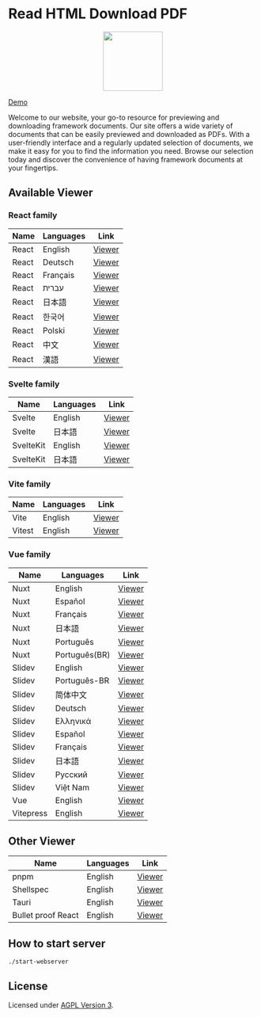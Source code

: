 # Read HTML Download PDF

<p align="center">
<a href="https://github.com/sponsors/shinokada"><img src="https://img.shields.io/static/v1?label=Sponsor&message=%E2%9D%A4&logo=GitHub&color=%23fe8e86" width="120"></a>
</p>

[Demo](https://read-and-download-docs.vercel.app/)

Welcome to our website, your go-to resource for previewing and downloading framework documents. Our site offers a wide variety of documents that can be easily previewed and downloaded as PDFs. With a user-friendly interface and a regularly updated selection of documents, we make it easy for you to find the information you need. Browse our selection today and discover the convenience of having framework documents at your fingertips.

## Available Viewer

### React family

| Name | Languages | Link |
|--|---|--|
|React| English |[Viewer](https://read-html-download-pdf.vercel.app/#src=/docs/frameworks/react/en/index.html) |
|React | Deutsch |[Viewer](https://read-html-download-pdf.vercel.app/#src=/docs/frameworks/react/de/index.html) |
| React| Français|[Viewer](https://read-html-download-pdf.vercel.app/#src=/docs/frameworks/react/fr/index.html) |
| React| עברית| [Viewer](https://read-html-download-pdf.vercel.app/#src=/docs/frameworks/react/he/index.html)|
| React|  日本語| [Viewer](https://read-html-download-pdf.vercel.app/#src=/docs/frameworks/react/ja/index.html)|
|React | 한국어 | [Viewer](https://read-html-download-pdf.vercel.app/#src=/docs/frameworks/react/ko/index.html)|
|React | Polski| [Viewer](https://read-html-download-pdf.vercel.app/#src=/docs/frameworks/react/pl/index.html)|
| React| 中文 |[Viewer](https://read-html-download-pdf.vercel.app/#src=/docs/frameworks/react/zh-hans/index.html) |
| React| 漢語| [Viewer](https://read-html-download-pdf.vercel.app/#src=/docs/frameworks/react/zh-hant/index.html)|


### Svelte family

| Name | Languages | Link |
|--|---|--|
|Svelte| English |[Viewer](https://read-html-download-pdf.vercel.app/#src=/docs/frameworks/svelte/en/index.html)|
|Svelte| 日本語 |[Viewer](https://read-html-download-pdf.vercel.app/#src=/docs/frameworks/svelte/ja/index.html)|
| SvelteKit| English | [Viewer](https://read-html-download-pdf.vercel.app/#src=/docs/frameworks/sveltekit/en/index.html)|
| SvelteKit| 日本語 | [Viewer](https://read-html-download-pdf.vercel.app/#src=/docs/frameworks/sveltekit/ja/index.html)|

### Vite family

| Name | Languages | Link |
|--|---|--|
| Vite | English | [Viewer](https://read-html-download-pdf.vercel.app/#src=/docs/frameworks/vite/en/guide/index.html)|
| Vitest| English | [Viewer](https://read-html-download-pdf.vercel.app/#src=/docs/frameworks/vitest/en/index.html)|

### Vue family

| Name | Languages | Link |
|--|---|--|
| Nuxt | English| [Viewer](https://read-html-download-pdf.vercel.app/#src=/docs/frameworks/nuxt/en/index.html)|
| Nuxt | Español | [Viewer](https://read-html-download-pdf.vercel.app/#src=/docs/frameworks/nuxt/es/index.html)|
| Nuxt | Français| [Viewer](https://read-html-download-pdf.vercel.app/#src=/docs/frameworks/nuxt/fr/index.html)|
| Nuxt | 日本語 | [Viewer](https://read-html-download-pdf.vercel.app/#src=/docs/frameworks/nuxt/ja/index.html)|
| Nuxt | Português | [Viewer](https://read-html-download-pdf.vercel.app/#src=/docs/frameworks/nuxt/pt/index.html)|
| Nuxt | Português(BR)| [Viewer](https://read-html-download-pdf.vercel.app/#src=/docs/frameworks/nuxt/pt-br/index.html)|
|Slidev| English |[Viewer](https://read-html-download-pdf.vercel.app/#src=/docs/frameworks/slidev/en/index.html)|
|Slidev | Português-BR| [Viewer](https://read-html-download-pdf.vercel.app/#src=/docs/frameworks/slidev/br/index.html)|
|Slidev | 简体中文 | [Viewer](https://read-html-download-pdf.vercel.app/#src=/docs/frameworks/slidev/cn/index.html)|
|Slidev | Deutsch |[Viewer](https://read-html-download-pdf.vercel.app/#src=/docs/frameworks/slidev/de/index.html) |
|Slidev | Ελληνικά | [Viewer](https://read-html-download-pdf.vercel.app/#src=/docs/frameworks/slidev/el/index.html)|
|Slidev | Español |[Viewer](https://read-html-download-pdf.vercel.app/#src=/docs/frameworks/slidev/es/index.html) |
|Slidev | Français | [Viewer](https://read-html-download-pdf.vercel.app/#src=/docs/frameworks/slidev/fr/index.html)|
|Slidev | 日本語 | [Viewer](https://read-html-download-pdf.vercel.app/#src=/docs/frameworks/slidev/ja/index.html)|
|Slidev | Русский | [Viewer](https://read-html-download-pdf.vercel.app/#src=/docs/frameworks/slidev/ru/index.html)|
|Slidev | Việt Nam| [Viewer](https://read-html-download-pdf.vercel.app/#src=/docs/frameworks/slidev/vn/index.html)|
|Vue| English | [Viewer](https://read-html-download-pdf.vercel.app/#src=/docs/frameworks/vue/en/index.html)|
| Vitepress | English | [Viewer](https://read-html-download-pdf.vercel.app/#src=/docs/frameworks/vitepress/en/index.html)|


## Other Viewer

| Name | Languages | Link |
|--|--|--|
| pnpm | English | [Viewer](https://read-html-download-pdf.vercel.app/#src=/docs/frameworks/pnpm/en/index.html)|
| Shellspec | English | [Viewer](https://read-html-download-pdf.vercel.app/#src=/docs/frameworks/shellspec/en/index.html) |
| Tauri | English | [Viewer](https://read-html-download-pdf.vercel.app/#src=/docs/frameworks/tauri/en/index.html) |
| Bullet proof React | English | [Viewer](https://read-html-download-pdf.vercel.app/#src=/docs/frameworks/bullet-proof-react/en/index.htmlt)|

## How to start server

```
./start-webserver
```


## License

Licensed under [AGPL Version 3](https://www.gnu.org/licenses/agpl-3.0.html).

[npm]: https://img.shields.io/npm/v/@vivliostyle/viewer/latest
[npm-next]: https://img.shields.io/npm/v/@vivliostyle/viewer/next
[npm-url]: https://www.npmjs.com/package/@vivliostyle/viewer
[build-status]: https://travis-ci.com/vivliostyle/vivliostyle.js.svg?branch=master
[build-status-url]: https://travis-ci.com/vivliostyle/vivliostyle.js
[deps]: https://img.shields.io/david/vivliostyle/vivliostyle.js?path=packages/viewer
[deps-url]: https://david-dm.org/vivliostyle/vivliostyle.js/?path=packages/viewer
[size]: https://packagephobia.now.sh/badge?p=@vivliostyle/viewer
[size-url]: https://packagephobia.now.sh/result?p=@vivliostyle/viewer
[downloads]: https://img.shields.io/npm/dw/@vivliostyle/viewer.svg
[downloads-url]: https://www.npmjs.com/package/@vivliostyle/viewer
